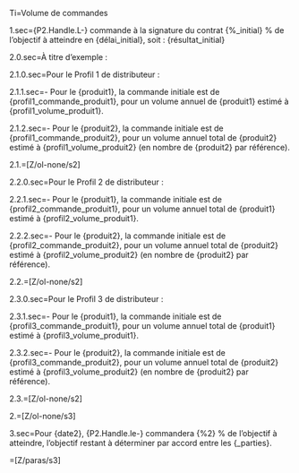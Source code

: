 Ti=Volume de commandes

1.sec={P2.Handle.L-} commande à la signature du contrat {%_initial} % de l’objectif à atteindre en {délai_initial}, soit : {résultat_initial}

2.0.sec=À titre d’exemple :

2.1.0.sec=Pour le Profil 1 de distributeur :

2.1.1.sec=- Pour le {produit1}, la commande initiale est de {profil1_commande_produit1}, pour un volume annuel de {produit1} estimé à {profil1_volume_produit1}.

2.1.2.sec=- Pour le {produit2}, la commande initiale est de {profil1_commande_produit2}, pour un volume annuel total de {produit2} estimé à {profil1_volume_produit2} (en nombre de {produit2} par référence).

2.1.=[Z/ol-none/s2]

2.2.0.sec=Pour le Profil 2 de distributeur :

2.2.1.sec=- Pour le {produit1}, la commande initiale est de {profil2_commande_produit1}, pour un volume annuel total de {produit1} estimé à {profil2_volume_produit1}.

2.2.2.sec=- Pour le {produit2}, la commande initiale est de {profil2_commande_produit2}, pour un volume annuel total de {produit2} estimé à {profil2_volume_produit2} (en nombre de {produit2} par référence).

2.2.=[Z/ol-none/s2]

2.3.0.sec=Pour le Profil 3 de distributeur :

2.3.1.sec=- Pour le {produit1}, la commande initiale est de {profil3_commande_produit1}, pour un volume annuel total de {produit1} estimé à {profil3_volume_produit1}.

2.3.2.sec=- Pour le {produit2}, la commande initiale est de {profil3_commande_produit2}, pour un volume annuel total de {produit2} estimé à {profil3_volume_produit2} (en nombre de {produit2} par référence).

2.3.=[Z/ol-none/s2]

2.=[Z/ol-none/s3]

3.sec=Pour {date2}, {P2.Handle.le-} commandera {%2} % de l’objectif à atteindre, l’objectif restant à déterminer par accord entre les {_parties}.

=[Z/paras/s3]